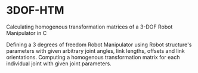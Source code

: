 # 3DOF-HTM
Calculating homogenous transformation matrices of a 3-DOF Robot Manipulator in C

Defining a 3 degrees of freedom Robot Manipulator using Robot structure's parameters with given arbitrary joint angles, link lengths, offsets and link orientations. 
Computing a homogenous transformation matrix for each individual joint with given joint parameters. 
